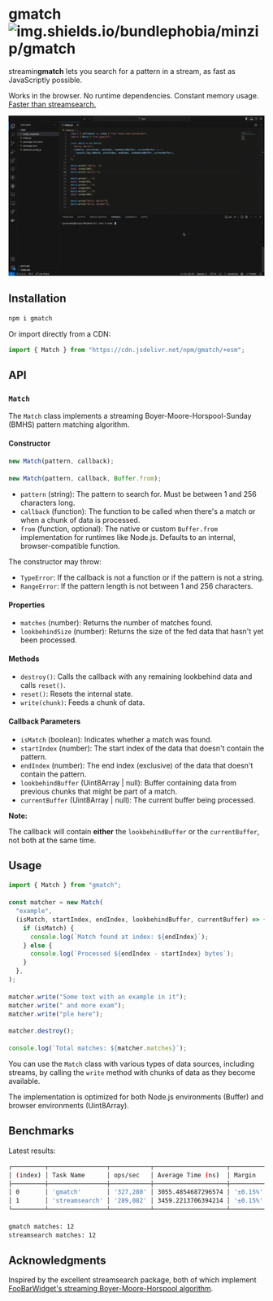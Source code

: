 # gmatch ![img.shields.io/bundlephobia/minzip/gmatch](https://img.shields.io/bundlephobia/minzip/gmatch)

streamin**gmatch** lets you search for a pattern in a stream, as fast as JavaScriptly possible.

Works in the browser. No runtime dependencies. Constant memory usage. [Faster than streamsearch.](#benchmarks)

![gmatch.gif](./gmatch.gif)

## Installation

```sh
npm i gmatch
```

Or import directly from a CDN:

```js
import { Match } from "https://cdn.jsdelivr.net/npm/gmatch/+esm";
```

## API

### `Match`

The `Match` class implements a streaming Boyer-Moore-Horspool-Sunday (BMHS) pattern matching algorithm.

#### Constructor

```js
new Match(pattern, callback);

new Match(pattern, callback, Buffer.from);
```

- `pattern` (string): The pattern to search for. Must be between 1 and 256 characters long.
- `callback` (function): The function to be called when there's a match or when a chunk of data is processed.
- `from` (function, optional): The native or custom `Buffer.from` implementation for runtimes like Node.js. Defaults to an internal, browser-compatible function.

The constructor may throw:

- `TypeError`: If the callback is not a function or if the pattern is not a string.
- `RangeError`: If the pattern length is not between 1 and 256 characters.

#### Properties

- `matches` (number): Returns the number of matches found.
- `lookbehindSize` (number): Returns the size of the fed data that hasn't yet been processed.

#### Methods

- `destroy()`: Calls the callback with any remaining lookbehind data and calls `reset()`.
- `reset()`: Resets the internal state.
- `write(chunk)`: Feeds a chunk of data.

#### Callback Parameters

- `isMatch` (boolean): Indicates whether a match was found.
- `startIndex` (number): The start index of the data that doesn't contain the pattern.
- `endIndex` (number): The end index (exclusive) of the data that doesn't contain the pattern.
- `lookbehindBuffer` (Uint8Array | null): Buffer containing data from previous chunks that might be part of a match.
- `currentBuffer` (Uint8Array | null): The current buffer being processed.

**Note:**

The callback will contain **either** the `lookbehindBuffer` or the `currentBuffer`, not both at the same time.

## Usage

```js
import { Match } from "gmatch";

const matcher = new Match(
  "example",
  (isMatch, startIndex, endIndex, lookbehindBuffer, currentBuffer) => {
    if (isMatch) {
      console.log(`Match found at index: ${endIndex}`);
    } else {
      console.log(`Processed ${endIndex - startIndex} bytes`);
    }
  },
);

matcher.write("Some text with an example in it");
matcher.write(" and more exam");
matcher.write("ple here");

matcher.destroy();

console.log(`Total matches: ${matcher.matches}`);
```

You can use the `Match` class with various types of data sources, including streams, by calling the `write` method with chunks of data as they become available.

The implementation is optimized for both Node.js environments (Buffer) and browser environments (Uint8Array).

## Benchmarks

Latest results:

```sh
┌─────────┬────────────────┬───────────┬────────────────────┬──────────┬─────────┐
│ (index) │ Task Name      │ ops/sec   │ Average Time (ns)  │ Margin   │ Samples │
├─────────┼────────────────┼───────────┼────────────────────┼──────────┼─────────┤
│ 0       │ 'gmatch'       │ '327,280' │ 3055.4854687296574 │ '±0.15%' │ 1636402 │
│ 1       │ 'streamsearch' │ '289,082' │ 3459.2213706394214 │ '±0.15%' │ 1445413 │
└─────────┴────────────────┴───────────┴────────────────────┴──────────┴─────────┘

gmatch matches: 12
streamsearch matches: 12
```

## Acknowledgments

Inspired by the excellent streamsearch package, both of which implement [FooBarWidget's streaming Boyer-Moore-Horspool algorithm](https://github.com/FooBarWidget/boyer-moore-horspool/blob/10e25ed66f7184a982fbe9239a8f46ac4969643c/StreamBoyerMooreHorspool.h).
